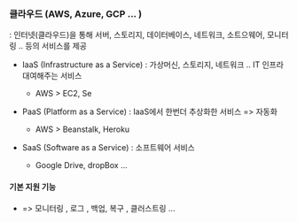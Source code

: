 ### 클라우드 (AWS, Azure, GCP ... )
: 인터넷(클라우드)을 통해 서버, 스토리지, 데이터베이스, 네트워크, 소트으웨어, 모니터링 .. 등의 서비스를 제공
- IaaS (Infrastructure as a Service)
: 가상머신, 스토리지, 네트워크 .. IT 인프라 대여해주는 서비스
  *  AWS > EC2, Se

- PaaS (Platform as a Service)
: IaaS에서 한번더 추상화한 서비스 => 자동화
  * AWS > Beanstalk, Heroku

- SaaS (Software as a Service)
: 소프트웨어 서비스 
  * Google Drive, dropBox ... 


 #### 기본 지원 기능 
 -  => 모니터링 , 로그 , 백업, 복구 , 클러스트링 ... 
